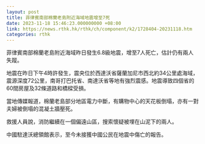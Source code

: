 ```yaml
---
layout: post
title: 菲律賓南部棉蘭老島附近海域地震增至7死
date: 2023-11-18 15:46:23.000000000 +08:00
link: https://news.rthk.hk/rthk/ch/component/k2/1728404-20231118.htm
categories: rthk
---
```


菲律賓南部棉蘭老島附近海域昨日發生6.8級地震，增至7人死亡，估計仍有兩人失蹤。

地震在昨日下午4時許發生，震央位於西達沃省薩蘭加尼市西北約34公里處海域，震源深度72公里，南哥打巴托省、南達沃省等地有強烈震感。地震導致四個省的60間房屋及32條道路和橋樑受損。

當地傳媒報道，棉蘭老島部分地區電力中斷，有購物中心的天花板倒塌，亦有一對夫婦被倒塌的混凝土牆壓死。

救援人員說，消防繼續在一個偏遠山區，搜索懷疑被埋在山泥下的兩人。

中國駐達沃總領館表示，至今未接獲中國公民在地震中傷亡的報告。
